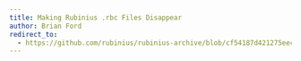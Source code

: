 ```yaml
---
title: Making Rubinius .rbc Files Disappear
author: Brian Ford
redirect_to:
  - https://github.com/rubinius/rubinius-archive/blob/cf54187d421275eec7d2db0abd5d4c059755b577/_posts/2011-03-11-making-rubinius-rbc-files-disappear.markdown
---
```

